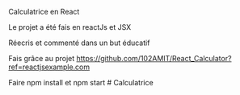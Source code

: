 Calculatrice en React

Le projet a été fais en reactJs et JSX

Réecris et commenté dans un but éducatif

Fais grâce au projet https://github.com/102AMIT/React_Calculator?ref=reactjsexample.com

Faire npm install
et npm start
#   C a l c u l a t r i c e  
 